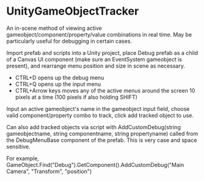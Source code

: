 # UnityGameObjectTracker
An in-scene method of viewing active gameobject/component/property/value combinations in real time. May be particularly useful for debugging in certain cases.

Import prefab and scripts into a Unity project, place Debug prefab as a child of a Canvas UI component (make sure an EventSystem gameobject is present), and rearrange menu position and size in scene as necessary.

- CTRL+D opens up the debug menu
- CTRL+Q opens up the input menu
- CTRL+Arrow keys moves any of the active menus around the screen 10 pixels at a time (100 pixels if also holding SHIFT)

Input an active gameobject's name in the gameobject input field, choose valid component/property combo to track, click add tracked object to use.

Can also add tracked objects via script with AddCustomDebug(string gameobjectname, string componentname, string propertyname) called from the DebugMenuBase component of the prefab. This is very case and space sensitive.

For example, GameObject.Find("Debug").GetComponent<DebugMenuBase>().AddCustomDebug("Main Camera", "Transform", "position")
